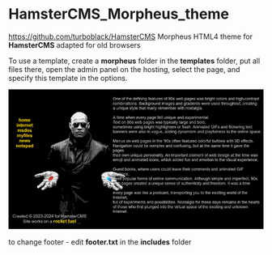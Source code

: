 # HamsterCMS_Morpheus_theme

https://github.com/turboblack/HamsterCMS
Morpheus HTML4 theme for **HamsterCMS** adapted for old browsers

To use a template, create a **morpheus** folder in the **templates** folder, put all files there, open the admin panel on the hosting, select the page, and specify this template in the options.

![this is what theme looks like](https://github.com/turboblack/HamsterCMS_Morpheus_theme/blob/main/screen.png)

to change footer - edit **footer.txt** in the **includes** folder


